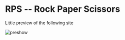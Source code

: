 # RPS -- Rock Paper Scissors

Little preview of the following site

![preshow](https://user-images.githubusercontent.com/29773737/27926115-8d9bd3f8-6287-11e7-9571-1a719f2959cb.png)
